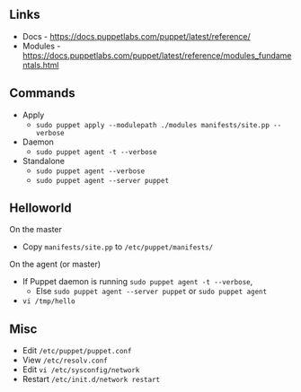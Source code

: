 ## Links

- Docs - https://docs.puppetlabs.com/puppet/latest/reference/
- Modules - https://docs.puppetlabs.com/puppet/latest/reference/modules_fundamentals.html

## Commands

- Apply
  - `sudo puppet apply --modulepath ./modules manifests/site.pp --verbose`
- Daemon
  - `sudo puppet agent -t --verbose`
- Standalone
  - `sudo puppet agent --verbose`
  - `sudo puppet agent --server puppet`

## Helloworld

On the master

- Copy `manifests/site.pp` to `/etc/puppet/manifests/`

On the agent (or master)

- If Puppet daemon is running `sudo puppet agent -t --verbose`, 
  - Else `sudo puppet agent --server puppet` or `sudo puppet agent`
- `vi /tmp/hello`


## Misc

- Edit `/etc/puppet/puppet.conf`
- View `/etc/resolv.conf`
- Edit `vi /etc/sysconfig/network`
- Restart `/etc/init.d/network restart`
